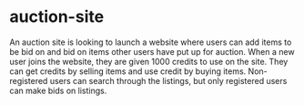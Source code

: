# auction-site

An auction site is looking to launch a website where users can add items to be bid on and bid on items other users have put up for auction.
When a new user joins the website, they are given 1000 credits to use on the site. They can get credits by selling items and use credit by buying items. Non-registered users can search through the listings, but only registered users can make bids on listings.
